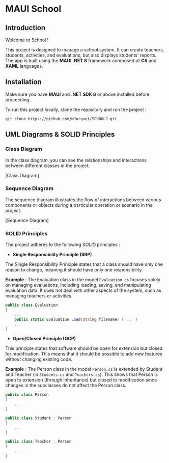 # MAUI School

## Introduction
Welcome to School !

This project is designed to manage a school system. It can create teachers, students, activities, and evaluations, but also displays students' reports. The app is built using the **MAUI .NET 8** framework composed of **C#** and **XAML** languages.

## Installation

Make sure you have **MAUI** and **.NET SDK 8** or above installed before proceeding.

To run this project locally, clone the repository and run the project :

```
git clone https://github.com/NJurquet/SCHOOL2.git
```

## UML Diagrams & SOLID Principles

### Class Diagram

In the class diagram, you can see the relationships and interactions between different classes in the project.

[Class Diagram]

### Sequence Diagram

The sequence diagram illustrates the flow of interactions between various components or objects during a particular operation or scenario in the project.

[Sequence Diagram]

### SOLID Principles
The project adheres to the following *SOLID* principles :

- **Single Responsibility Principle (SRP)**
  
The Single Responsibility Principle states that a class should have only one reason to change, meaning it should have only one responsibility.

**Example** : The Evaluation class in the model `Evaluation.cs` focuses solely on managing evaluations, including loading, saving, and manipulating evaluation data. It does not deal with other aspects of the system, such as managing teachers or activities.

```cs
public class Evaluation
{
    ...
    public static Evaluation Load(string filename) { ... }
    ...
}
```

- **Open/Closed Principle (OCP)**

This principle states that software should be open for extension but closed for modification. This means that it should be possible to add new features without changing existing code.

**Example** : The Person class in the model `Person.cs` is extended by Student and Teacher (in `Students.cs` and `Teachers.cs`). This shows that Person is open to extension (through inheritance) but closed to modification since changes in the subclasses do not affect the Person class.

```cs
public class Person
{
    ...
}

public class Student : Person
{
    ...
}

public class Teacher : Person
{
    ...
}
```
